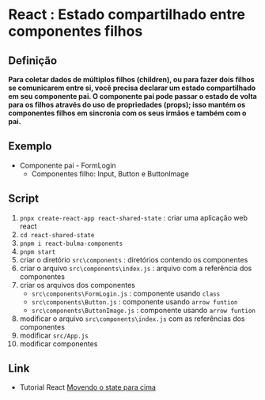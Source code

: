 # React : Estado compartilhado entre componentes filhos

## Definição
**Para coletar dados de múltiplos filhos (children), ou para fazer dois filhos se comunicarem entre si, você precisa declarar um estado compartilhado em seu componente pai. O componente pai pode passar o estado de volta para os filhos através do uso de propriedades (props); isso mantém os componentes filhos em sincronia com os seus irmãos e também com o pai.**

## Exemplo
- Componente pai - FormLogin
  - Componentes filho: Input, Button e ButtonImage

## Script
1. `pnpx create-react-app react-shared-state` : criar uma aplicação web react
2. `cd react-shared-state`
3. `pnpm i react-bulma-components`
4. `pnpm start`
5. criar o diretório `src\components` : diretórios contendo os componentes
6. criar o arquivo `src\components\index.js` : arquivo com a referência dos componentes
7. criar os arquivos dos componentes
   - `src\components\FormLogin.js` : componente usando `class`
   - `src\components\Button.js`  : componente usando `arrow funtion`
   - `src\components\ButtonImage.js` : componente usando `arrow funtion`
8. modificar o arquivo `src\components\index.js` com as referências dos componentes
9. modificar `src/App.js`
10. modificar componentes


## Link
- Tutorial React [Movendo o state para cima](https://pt-br.reactjs.org/tutorial/tutorial.html#lifting-state-up)
